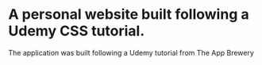 # A personal website built following a Udemy CSS tutorial.

The application was built following a Udemy tutorial from The App Brewery
